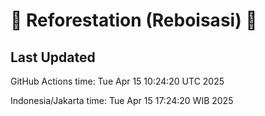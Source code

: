
# 🌳 Reforestation (Reboisasi) 🌲

## Last Updated

GitHub Actions time: Tue Apr 15 10:24:20 UTC 2025

Indonesia/Jakarta time: Tue Apr 15 17:24:20 WIB 2025
